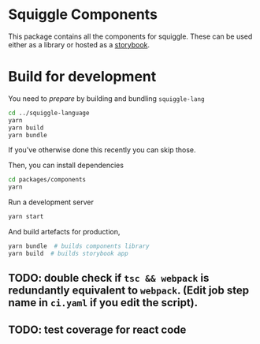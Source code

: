 # Squiggle Components
This package contains all the components for squiggle. These can be used either as a library or hosted as a [storybook](https://storybook.js.org/).
# Build for development

You need to _prepare_ by building and bundling `squiggle-lang` 
``` sh
cd ../squiggle-language
yarn
yarn build
yarn bundle
```
If you've otherwise done this recently you can skip those.

Then, you can install dependencies
``` sh
cd packages/components
yarn 
```

Run a development server

``` sh
yarn start
```

And build artefacts for production,

``` sh
yarn bundle  # builds components library
yarn build  # builds storybook app
```

## TODO: double check if `tsc && webpack` is redundantly equivalent to `webpack`. (Edit job step name in `ci.yaml` if you edit the script). 

## TODO: test coverage for react code
